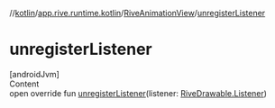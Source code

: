 //[kotlin](../../../index.md)/[app.rive.runtime.kotlin](../index.md)/[RiveAnimationView](index.md)/[unregisterListener](unregister-listener.md)



# unregisterListener  
[androidJvm]  
Content  
open override fun [unregisterListener](unregister-listener.md)(listener: [RiveDrawable.Listener](../-rive-drawable/-listener/index.md))  



